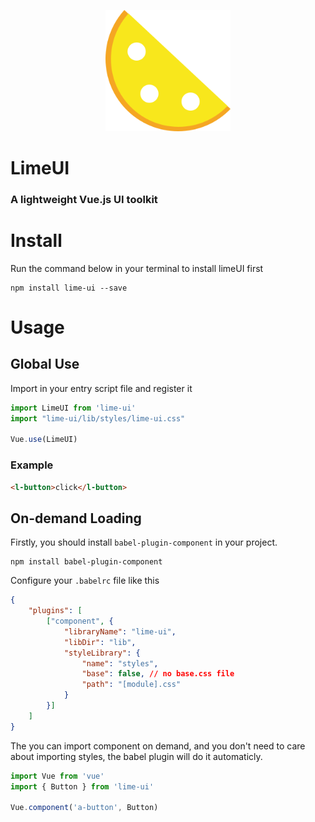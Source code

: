 <p align="center">
    <a>
        <img width="200" src="./assets/logo.png">
    </a>
</p>

<h1>
LimeUI
    <h3>A lightweight Vue.js UI toolkit</h3>
</h1>

# Install

Run the command below in your terminal to install limeUI first
```
npm install lime-ui --save
```

# Usage

## Global Use
Import in your entry script file and register it
```javascript
import LimeUI from 'lime-ui'
import "lime-ui/lib/styles/lime-ui.css"

Vue.use(LimeUI)
```

### Example

```html
<l-button>click</l-button>
```

## On-demand Loading

Firstly, you should install `babel-plugin-component` in your project.
```
npm install babel-plugin-component
```

Configure your `.babelrc` file like this

```json
{
    "plugins": [
        ["component", {
            "libraryName": "lime-ui",
            "libDir": "lib",
            "styleLibrary": {
                "name": "styles",
                "base": false, // no base.css file
                "path": "[module].css"
            }
        }]
    ]
}
```

The you can import component on demand, and you don't need to care about importing styles, the babel plugin will do it automaticly.

```javascript
import Vue from 'vue'
import { Button } from 'lime-ui'

Vue.component('a-button', Button)
```
